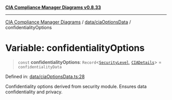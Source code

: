[**CIA Compliance Manager Diagrams v0.8.33**](../../../README.md)

***

[CIA Compliance Manager Diagrams](../../../modules.md) / [data/ciaOptionsData](../README.md) / confidentialityOptions

# Variable: confidentialityOptions

> `const` **confidentialityOptions**: `Record`\<[`SecurityLevel`](../../../types/cia/type-aliases/SecurityLevel.md), [`CIADetails`](../../../types/interfaces/CIADetails.md)\> = `confidentialityData`

Defined in: [data/ciaOptionsData.ts:28](https://github.com/Hack23/cia-compliance-manager/blob/1f4f2c51bc48d917eff1eb43881cee05d381f406/src/data/ciaOptionsData.ts#L28)

Confidentiality options derived from security module.
Ensures data confidentiality and privacy.
